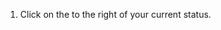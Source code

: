 1. Click on the <i class="zulip-icon zulip-icon-x-circle"></i> to the
   right of your current status.
